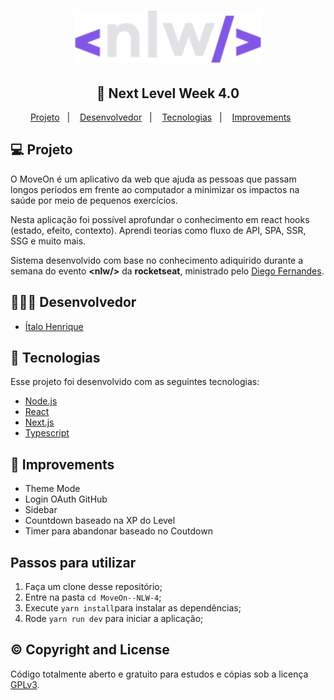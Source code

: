 <h1 align="center">
    <img alt="MoveOn - Next Level Week" title="Next Level Week 4" src="/public/logo-nlw.svg" width="300px"/>
</h1>

<h2 align="center">
  🚀 Next Level Week 4.0
</h2>

<p align="center">
  <a href="#-projeto">Projeto</a>&nbsp;&nbsp;&nbsp;|&nbsp;&nbsp;&nbsp;
  <a href="#-desenvolvedor">Desenvolvedor</a>&nbsp;&nbsp;&nbsp;|&nbsp;&nbsp;&nbsp;
  <a href="#rocket-tecnologias">Tecnologias</a>&nbsp;&nbsp;&nbsp;|&nbsp;&nbsp;&nbsp;
  <a href="#-improvements">Improvements</a>&nbsp;&nbsp;&nbsp;&nbsp;&nbsp;&nbsp;
</p>

## 💻 Projeto

O MoveOn é um aplicativo da web que ajuda as pessoas que passam longos períodos em frente ao computador a minimizar os impactos na saúde por meio de pequenos exercícios.

Nesta aplicação foi possível aprofundar o conhecimento em react hooks (estado, efeito, contexto).
Aprendi teorias como fluxo de API, SPA, SSR, SSG e muito mais.

Sistema desenvolvido com base no conhecimento adiquirido durante a semana do evento **&lt;nlw/&gt;** da **rocketseat**, ministrado pelo [Diego Fernandes](https://github.com/diego3g).


## 👨🏼‍💻 Desenvolvedor 

- [Ítalo Henrique](https://www.linkedin.com/in/italo-tech/)

## :rocket: Tecnologias

Esse projeto foi desenvolvido com as seguintes tecnologias:

- [Node.js](https://nodejs.org/en/)
- [React](https://reactjs.org)
- [Next.js](https://nextjs.org/)
- [Typescript](https://www.typescriptlang.org/)

## :tractor: Improvements
- Theme Mode
- Login OAuth GitHub
- Sidebar
- Countdown baseado na XP do Level
- Timer para abandonar baseado no Coutdown

## Passos para utilizar 
1. Faça um clone desse repositório;
2. Entre na pasta `cd MoveOn--NLW-4`;
3. Execute `yarn install`para instalar as dependências;
4. Rode `yarn run dev` para iniciar a aplicação;


## :copyright: Copyright and License

Código totalmente aberto e gratuito para estudos e cópias sob a licença [GPLv3](https://www.gnu.org/licenses/gpl-3.0.pt-br.html).
